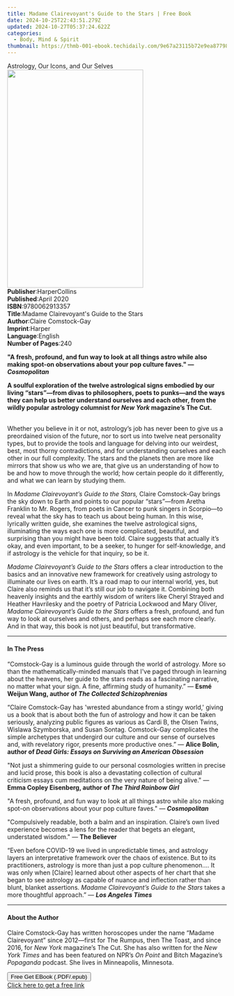 ```yaml
---
title: Madame Clairevoyant's Guide to the Stars | Free Book
date: 2024-10-25T22:43:51.279Z
updated: 2024-10-27T05:37:24.622Z
categories:
  - Body, Mind & Spirit
thumbnail: https://thmb-001-ebook.techidaily.com/9e67a23115b72e9ea87798b98b3de653524d3f20216b782826fdf2eff64a333b.jpg
---
```

<main id="book-container">
  <div class="flex flex-col">
    <div class="book-brief flex-1 py-6 px-4 sm:p-6 md:py-10 md:px-8">
      <!-- brief-->
      <div class="book-brief-main">Astrology, Our Icons, and Our Selves</div>
    </div>
    <div
      class="book-meta-info flex-1 grid gap-4 col-start-1 col-end-3 row-start-1 sm:mb-6 sm:grid-cols-4 lg:gap-6 lg:col-start-2 lg:row-end-6 lg:row-span-6 lg:mb-0"
    >
      <div
        class="book-meta-info-left place-content-center mt-4 p-4 text-sm leading-6 col-start-2 col-span-2 dark:text-slate-400"
      >
        <img
          class="w-full h-500 object-cover rounded-lg sm:h-255 sm:col-span-2 lg:col-span-full"
          src="https://img-001-ebook.techidaily.com/45dc7651a0b816ba0012d53fb93683fec57e0ec99f70ee4a434a4fdc7b62ac8b.jpg"
          alt=""
          width="312"
          height="500"
        />
      </div>
      <div
        class="book-meta-info-right mt-2 col-start-1 row-start-2 col-span-3 self-center"
      >
        <!-- meta data  -->
        <div class="flex flex-col px-4 md:px-8">
          <div class="flex-1">
            <strong>Publisher</strong>:<span class="px-2">HarperCollins</span>
          </div>
          <div class="flex-1">
            <strong>Published</strong>:<span class="px-2">April 2020</span>
          </div>
          <div class="flex-1">
            <strong>ISBN</strong>:<span class="px-2">9780062913357</span>
          </div>
          <div class="flex-1">
            <strong>Title</strong>:<span class="px-2"
              >Madame Clairevoyant&#39;s Guide to the Stars</span
            >
          </div>
          <div class="flex-1">
            <strong>Author</strong>:<span class="px-2"
              >Claire Comstock-Gay</span
            >
          </div>
          <div class="flex-1">
            <strong>Imprint</strong>:<span class="px-2">Harper</span>
          </div>
          <div class="flex-1">
            <strong>Language</strong>:<span class="px-2">English</span>
          </div>
          <div class="flex-1">
            <strong>Number of Pages</strong>:<span class="px-2">240</span>
          </div>
        </div>
      </div>
    </div>
    <div class="book-description flex-1 py-6 px-4 sm:p-6 md:py-10 md:px-8">
      <div class="book-description-main">
        <div accordion-content="" id="description">
          <p>
            <b
              >"A&nbsp;fresh, profound, and fun way to look at all things astro
              while also making spot-on observations about your pop culture
              faves."&nbsp;—<i>Cosmopolitan</i></b
            >
          </p>
          <p>
            <b
              >A soulful exploration of the twelve astrological signs embodied
              by our living “stars”—from divas to philosophers, poets to
              punks—and the ways they can help us better understand ourselves
              and each other, from the wildly popular astrology columnist for
              <i>New York</i> magazine’s The Cut.</b
            >
          </p>
          <p>
            <br />Whether you believe in it or not, astrology’s job has never
            been to give us a preordained vision of the future, nor to sort us
            into twelve neat personality types, but to provide the tools and
            language for delving into our weirdest, best, most thorny
            contradictions, and for understanding ourselves and each other in
            our full complexity. The stars and the planets then are more like
            mirrors that show us who we are, that give us an understanding of
            how to be and how to move through the world; how certain people do
            it differently, and what we can learn by studying them.
          </p>
          <p>
            In <i>Madame Clairevoyant’s Guide to the Stars,</i> Claire
            Comstock-Gay brings the sky down to Earth and points to our popular
            “stars”—from Aretha Franklin to Mr. Rogers, from poets in Cancer to
            punk singers in Scorpio—to reveal what the sky has to teach us about
            being human. In this wise, lyrically written guide, she examines the
            twelve astrological signs, illuminating the ways each one is more
            complicated, beautiful, and surprising than you might have been
            told. Claire suggests that actually it’s okay, and even important,
            to be a seeker, to hunger for self-knowledge, and if astrology is
            the vehicle for that inquiry, so be it.
          </p>
          <p>
            <i>Madame Clairevoyant’s Guide to the Stars</i> offers a clear
            introduction to the basics and an innovative new framework for
            creatively using astrology to illuminate our lives on earth. It’s a
            road map to our internal world, yes, but Claire also reminds us that
            it’s still our job to navigate it. Combining both heavenly insights
            and the earthly wisdom of writers like Cheryl Strayed and Heather
            Havrilesky and the poetry of Patricia Lockwood and Mary Oliver,
            <i>Madame Clairevoyant’s Guide to the Stars</i> offers a fresh,
            profound, and fun way to look at ourselves and others, and perhaps
            see each more clearly. And in that way, this book is not just
            beautiful, but transformative.
          </p>
        </div>
        <div class="accordion-fader"></div>
      </div>
    </div>
    <div class="book-excerpts flex-1 py-6 px-4 sm:p-6 md:py-10 md:px-8">
      <!-- excerpts-->
      <div class="book-excerpts-main">
        <hr />
        <h4 class="placeholder placeholder-heading">
          <span>In The Press</span>
        </h4>
        <p></p>
        <p>
          “Comstock-Gay is a luminous guide through the world of astrology. More
          so than the mathematically-minded manuals that I've paged through in
          learning about the heavens, her guide to the stars reads as a
          fascinating narrative, no matter what your sign. A fine, affirming
          study of humanity.” —
          <b
            >Esmé Weijun Wang, author of&nbsp;<i
              >The Collected Schizophrenias</i
            ></b
          >
        </p>
        <p>
          “Claire Comstock-Gay has 'wrested abundance from a stingy world,'
          giving us a book that is about both the fun of astrology and how it
          can be taken seriously, analyzing public figures as various as Cardi
          B, the Olsen Twins, Wislawa Szymborska, and Susan Sontag. Comstock-Gay
          complicates the simple archetypes that undergird our culture and our
          sense of ourselves and, with revelatory rigor, presents more
          productive ones.” —
          <b
            >Alice Bolin, author of<i>
              Dead Girls:&nbsp;Essays on Surviving an American Obsession</i
            ></b
          >
        </p>
        <p>
          "Not just a shimmering guide to our personal cosmologies written in
          precise and lucid prose, this book is also a devastating collection of
          cultural criticism essays cum meditations on the very nature of being
          alive." —
          <b
            >Emma Copley Eisenberg, author of&nbsp;<i
              >The Third Rainbow Girl</i
            ></b
          >
        </p>
        <p>
          "A fresh, profound, and fun way to look at all things astro while also
          making spot-on observations about your pop culture faves." —
          <b><i>Cosmopolitan</i></b>
        </p>
        <p>
          "Compulsively readable, both a balm and an inspiration.&nbsp;Claire’s
          own lived experience becomes a lens for the reader that begets an
          elegant, understated wisdom." — <b>The Believer</b>
        </p>
        <p>
          “Even before COVID-19 we lived in unpredictable times, and astrology
          layers an interpretative framework over the chaos of existence. But to
          its practitioners, astrology is more than just a pop culture
          phenomenon…. It was only when [Claire] learned about other aspects of
          her chart that she began to see astrology as capable of nuance and
          inflection rather than blunt, blanket assertions.
          <i>Madame Clairevoyant’s Guide to the Stars</i> takes a more
          thoughtful approach.” — <b><i>Los Angeles Times</i></b>
        </p>
        <p></p>
      </div>
    </div>
    <div class="book-about-author flex-1 py-6 px-4 sm:p-6 md:py-10 md:px-8">
      <!-- about author-->
      <div class="book-main-author-main">
        <hr />
        <h4 class="placeholder placeholder-heading">
          <span>About the Author</span>
        </h4>
        <p></p>
        <p>
          Claire Comstock-Gay has written horoscopes under the name “Madame
          Clairevoyant” since 2012—first for The Rumpus, then The Toast, and
          since 2016, for <i>New York</i> magazine’s The Cut. She has also
          written for the <i>New York Times</i> and has been featured on NPR’s
          <i>On Point</i> and Bitch Magazine’s <i>Popaganda</i> podcast. She
          lives in Minneapolis, Minnesota.
        </p>
        <p></p>
      </div>
    </div>
    <div class="book-free-get flex-1 py-6 px-4 sm:p-6 md:py-10 md:px-8">
      <button
        id="btn-free-get"
        class="bg-blue-500 hover:bg-blue-700 text-white font-bold py-2 px-4 rounded"
      >
        Free Get EBook (.PDF/.epub)
      </button>
      <div id="countdown-display" class="px-2 text-lg mt-2"></div>
      <a
        id="free-link"
        class="hidden bg-blue-500 hover:bg-blue-700 text-white font-bold py-2 px-4 rounded"
        href="https://www.ebooks.com/en-us/book/211375457/madame-clairevoyant-s-guide-to-the-stars/claire-comstock-gay/"
        target="_blank"
        >Click here to get a free link</a
      >
    </div>
    <script>
      let countdownTime = 0;
      let countdownInterval = null;
      document
        .getElementById('btn-free-get')
        .addEventListener('click', startCountdown);
      function startCountdown() {
        countdownTime = new Date().getTime() + 60000 * 3;
        countdownInterval = setInterval(updateCountdown, 1000);
        document.getElementById('btn-free-get').disabled = true;
        document
          .getElementById('btn-free-get')
          .classList.add('bg-gray-500', 'cursor-not-allowed');
      }
      function updateCountdown() {
        let currentTime = new Date().getTime();
        let timeLeft = countdownTime - currentTime;
        let secondsLeft = Math.floor(timeLeft / 1000);
        document.getElementById('countdown-display').innerHTML =
          `Remaining time: ${secondsLeft} seconds.`;
        if (secondsLeft <= 0) {
          clearInterval(countdownInterval);
          document.getElementById('btn-free-get').classList.add('hidden');
          document.getElementById('free-link').classList.remove('hidden');
          document.getElementById('countdown-display').innerHTML = '';
        }
      }
    </script>
  </div>
</main>

<ins class="adsbygoogle"
      style="display:block"
      data-ad-client="ca-pub-7571918770474297"
      data-ad-slot="8358498916"
      data-ad-format="auto"
      data-full-width-responsive="true"></ins>
    